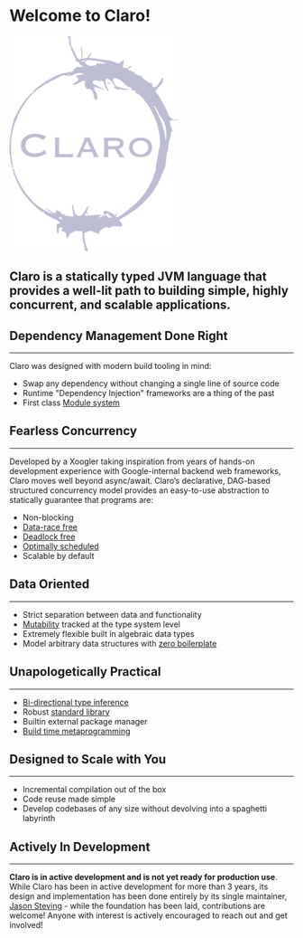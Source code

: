 # Welcome to Claro!

<img id="claro-logo" width=300 src="./images/ClaroLogoFromArrivalHeptapodOfferWeapon-transparentBackground.png">

## Claro is a statically typed JVM language that provides a well-lit path to building simple, highly concurrent, and scalable applications.

## Dependency Management Done Right
---
Claro was designed with modern build tooling in mind:
- Swap any dependency without changing a single line of source code
- Runtime "Dependency Injection" frameworks are a thing of the past
- First class [Module system](module_system/module_system.generated_docs.md)
## Fearless Concurrency
---
Developed by a Xoogler taking inspiration from years of hands-on development experience with Google-internal backend web
frameworks, Claro moves well beyond async/await. Claro’s declarative, DAG-based structured concurrency model provides an
easy-to-use abstraction to statically guarantee that programs are:
- Non-blocking
- [Data-race free](./guaranteed_data_race_free/guaranteed_data_race_free.generated_docs.md)
- [Deadlock free](./guaranteed_deadlock_free.md)
- [Optimally scheduled](./graph_procedures/graph_procedures.generated_docs.md)
- Scalable by default
## Data Oriented
---
- Strict separation between data and functionality
- [Mutability](static_typing/builtin_colls/builtin_collections.generated_docs.md#mutability) tracked at the type system level
- Extremely flexible built in algebraic data types
- Model arbitrary data structures with [zero boilerplate](static_typing/builtin_colls/builtin_collections.generated_docs.md#ad-hoc-declarations)
## Unapologetically Practical
---
- [Bi-directional type inference](type_inference/type_inference.generated_docs.md)
- Robust [standard library](stdlib/default_modules/default_modules.generated_docs.md)
- Builtin external package manager
- [Build time metaprogramming](metaprogramming/metaprogramming.generated_docs.md)
## Designed to Scale with You
---
- Incremental compilation out of the box
- Code reuse made simple
- Develop codebases of any size without devolving into a spaghetti labyrinth
## Actively In Development
---


<div class="warning">

**Claro is in active development and is not yet ready for production use**. While Claro has been in active development 
for more than 3 years, its design and implementation has been done entirely by its single maintainer, 
<a href="https://www.linkedin.com/in/jasonsteving/" target="_blank">Jason Steving</a> - while the foundation has been 
laid, contributions are welcome! Anyone with interest is actively encouraged to reach out and get involved!
</div>